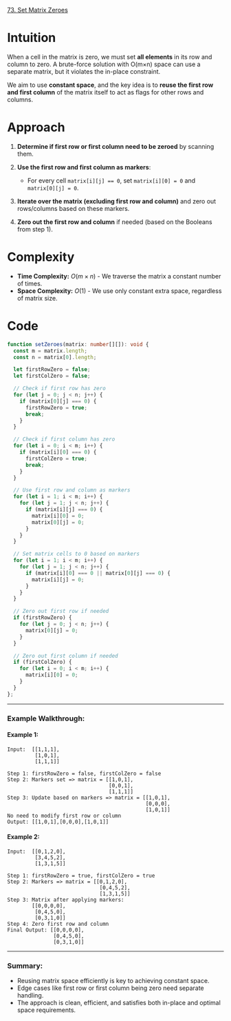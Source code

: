 [73. Set Matrix Zeroes](https://leetcode.com/problems/set-matrix-zeroes/)

# Intuition

When a cell in the matrix is zero, we must set **all elements** in its row and column to zero. A brute-force solution with O(m×n) space can use a separate matrix, but it violates the in-place constraint.

We aim to use **constant space**, and the key idea is to **reuse the first row and first column** of the matrix itself to act as flags for other rows and columns.

# Approach

1. **Determine if first row or first column need to be zeroed** by scanning them.
2. **Use the first row and first column as markers**:

   * For every cell `matrix[i][j] == 0`, set `matrix[i][0] = 0` and `matrix[0][j] = 0`.
3. **Iterate over the matrix (excluding first row and column)** and zero out rows/columns based on these markers.
4. **Zero out the first row and column** if needed (based on the Booleans from step 1).

# Complexity

* **Time Complexity:** $O(m × n)$ - We traverse the matrix a constant number of times.
* **Space Complexity:** $O(1)$ - We use only constant extra space, regardless of matrix size.

# Code

```typescript
function setZeroes(matrix: number[][]): void {
  const m = matrix.length;
  const n = matrix[0].length;

  let firstRowZero = false;
  let firstColZero = false;

  // Check if first row has zero
  for (let j = 0; j < n; j++) {
    if (matrix[0][j] === 0) {
      firstRowZero = true;
      break;
    }
  }

  // Check if first column has zero
  for (let i = 0; i < m; i++) {
    if (matrix[i][0] === 0) {
      firstColZero = true;
      break;
    }
  }

  // Use first row and column as markers
  for (let i = 1; i < m; i++) {
    for (let j = 1; j < n; j++) {
      if (matrix[i][j] === 0) {
        matrix[i][0] = 0;
        matrix[0][j] = 0;
      }
    }
  }

  // Set matrix cells to 0 based on markers
  for (let i = 1; i < m; i++) {
    for (let j = 1; j < n; j++) {
      if (matrix[i][0] === 0 || matrix[0][j] === 0) {
        matrix[i][j] = 0;
      }
    }
  }

  // Zero out first row if needed
  if (firstRowZero) {
    for (let j = 0; j < n; j++) {
      matrix[0][j] = 0;
    }
  }

  // Zero out first column if needed
  if (firstColZero) {
    for (let i = 0; i < m; i++) {
      matrix[i][0] = 0;
    }
  }
};

```

---

### **Example Walkthrough:**

#### **Example 1:**

```text
Input:  [[1,1,1],
         [1,0,1],
         [1,1,1]]

Step 1: firstRowZero = false, firstColZero = false
Step 2: Markers set => matrix = [[1,0,1],
                                 [0,0,1],
                                 [1,1,1]]
Step 3: Update based on markers => matrix = [[1,0,1],
                                             [0,0,0],
                                             [1,0,1]]
No need to modify first row or column
Output: [[1,0,1],[0,0,0],[1,0,1]]
```

#### **Example 2:**

```text
Input:  [[0,1,2,0],
         [3,4,5,2],
         [1,3,1,5]]

Step 1: firstRowZero = true, firstColZero = true
Step 2: Markers => matrix = [[0,1,2,0],
                              [0,4,5,2],
                              [1,3,1,5]]
Step 3: Matrix after applying markers:
        [[0,0,0,0],
         [0,4,5,0],
         [0,3,1,0]]
Step 4: Zero first row and column
Final Output: [[0,0,0,0],
               [0,4,5,0],
               [0,3,1,0]]
```

---

### **Summary:**

* Reusing matrix space efficiently is key to achieving constant space.
* Edge cases like first row or first column being zero need separate handling.
* The approach is clean, efficient, and satisfies both in-place and optimal space requirements.